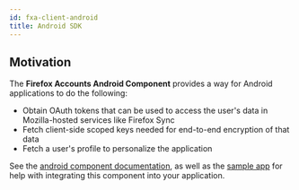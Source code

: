 ```yaml
---
id: fxa-client-android
title: Android SDK
---
```


## Motivation

The **Firefox Accounts Android Component** provides a way for Android applications to do the following:

* Obtain OAuth tokens that can be used to access the user's data in Mozilla-hosted services like Firefox Sync
* Fetch client-side scoped keys needed for end-to-end encryption of that data
* Fetch a user's profile to personalize the application

See the [android component documentation](https://github.com/mozilla-mobile/android-components/tree/master/components/service/firefox-accounts), as well as the [sample app](https://github.com/mozilla-mobile/android-components/tree/master/samples/firefox-accounts)
for help with integrating this component into your application.
